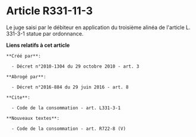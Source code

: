 # Article R331-11-3

Le juge saisi par le débiteur en application du troisième alinéa de l'article L. 331-3-1 statue par ordonnance.

**Liens relatifs à cet article**

	**Créé par**:

	  - Décret n°2010-1304 du 29 octobre 2010 - art. 3

	**Abrogé par**:

	  - Décret n°2016-884 du 29 juin 2016 - art. 8

	**Cite**:

	  - Code de la consommation - art. L331-3-1

	**Nouveaux textes**:

	  - Code de la consommation - art. R722-8 (V)
